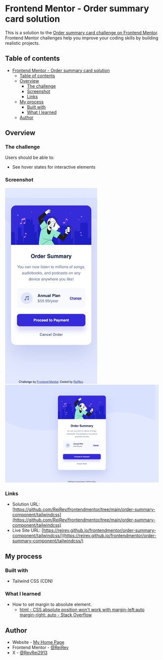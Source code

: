 # Frontend Mentor - Order summary card solution

This is a solution to the [Order summary card challenge on Frontend Mentor](https://www.frontendmentor.io/challenges/order-summary-component-QlPmajDUj). Frontend Mentor challenges help you improve your coding skills by building realistic projects. 

## Table of contents

- [Frontend Mentor - Order summary card solution](#frontend-mentor---order-summary-card-solution)
  - [Table of contents](#table-of-contents)
  - [Overview](#overview)
    - [The challenge](#the-challenge)
    - [Screenshot](#screenshot)
    - [Links](#links)
  - [My process](#my-process)
    - [Built with](#built-with)
    - [What I learned](#what-i-learned)
  - [Author](#author)

## Overview

### The challenge

Users should be able to:

- See hover states for interactive elements

### Screenshot

<img src="./screenshot/mobile.jpeg" width=300 />

<img src="./screenshot/desktop.jpeg" width=500 />

### Links

- Solution URL: [https://github.com/ReiRev/frontendmentor/tree/main/order-summary-component/tailwindcss](https://github.com/ReiRev/frontendmentor/tree/main/order-summary-component/tailwindcss)
- Live Site URL: [https://reirev.github.io/frontendmentor/order-summary-component/tailwindcss/](https://reirev.github.io/frontendmentor/order-summary-component/tailwindcss/)

## My process

### Built with

- Tailwind CSS (CDN)

### What I learned

- How to set margin to absolute element.
  - [html - CSS absolute position won't work with margin-left:auto margin-right: auto - Stack Overflow](https://stackoverflow.com/questions/9998260/css-absolute-position-wont-work-with-margin-leftauto-margin-right-auto)

## Author

- Website - [My Home Page](https://reirev.net/)
- Frontend Mentor - [@ReiRev](https://www.frontendmentor.io/profile/ReiRev)
- X - [@RevRei2913](https://www.twitter.com/RevRei2913)
